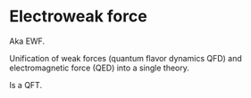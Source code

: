 # Electroweak force

Aka EWF.

Unification of weak forces (quantum flavor dynamics QFD) and electromagnetic force (QED) into a single theory.

Is a QFT.
